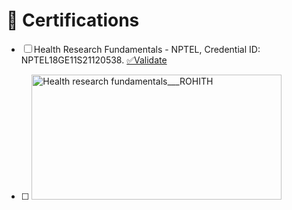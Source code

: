 # 📜 Certifications

- [ ] Health Research Fundamentals - NPTEL, Credential ID: NPTEL18GE11S21120538.  [✅Validate](http://nptel.ac.in/noc/E_Certificate/noc18-ge11/NPTEL18GE11S211205381810036247.jpg)
- [ ] <img src="https://github.com/ROHITHKM92/ROHITH/assets/87298902/5c899138-0a0b-4940-a1e6-f03b8e4e9393" alt="Health research fundamentals___ROHITH" style="width:400px; height:200px;">


